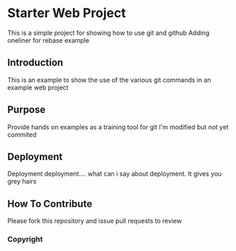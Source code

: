 # Starter Web Project

This is a simple project for showing how to use git and github
Adding oneliner for rebase example

## Introduction

This is an example to show the use of the various git commands in an example web project

## Purpose

Provide hands on examples as a training tool for git
I'm modified but not yet commited

## Deployment

Deployment deployment.... what can i say about deployment.
It gives you grey hairs

## How To Contribute

Please fork this repository and issue pull requests to review

### Copyright